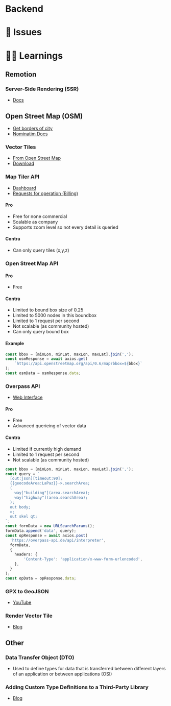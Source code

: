 # Backend

# 🔴 Issues

# 👨‍🏫 Learnings

## Remotion

### Server-Side Rendering (SSR)
- [Docs](https://www.remotion.dev/docs/ssr)

## Open Street Map (OSM)
- [Get borders of city](https://www.youtube.com/watch?v=fRTHshCj-L0)
- [Nominatim Docs](https://nominatim.org/release-docs/develop/api/Overview/)

### Vector Tiles
- [From Open Street Map](https://www.youtube.com/watch?v=Wh--DHRULkE)
- [Download](https://data.maptiler.com/downloads/tileset/osm/)

### Map Tiler API
- [Dashboard](https://cloud.maptiler.com/account/analytics)
- [Requests for operation (Billing)](https://documentation.maptiler.com/hc/en-us/articles/6576861156753-What-is-a-MapTiler-Cloud-request-)

#### Pro
- Free for none commercial
- Scalable as company
- Supports zoom level so not every detail is queried

#### Contra
- Can only query tiles (x,y,z)

### Open Street Map API

#### Pro
- Free

#### Contra
- Limited to bound box size of 0.25
- Limited to 5000 nodes in this boundbox
- Limited to 1 request per second
- Not scalable (as community hosted)
- Can only query bound box

#### Example
```ts
const bbox = [minLon, minLat, maxLon, maxLat].join(',');
const osmResponse = await axios.get(
    `https://api.openstreetmap.org/api/0.6/map?bbox=${bbox}`
);
const osmData = osmResponse.data;
```

### Overpass API
- [Web Interface](https://overpass-turbo.eu/)

#### Pro
- Free
- Advanced querieing of vector data

#### Contra
- Limited if currently high demand
- Limited to 1 request per second
- Not scalable (as community hosted)

```ts
const bbox = [minLon, minLat, maxLon, maxLat].join(',');
const query = `
  [out:json][timeout:90];
  {{geocodeArea:LaPaz}}->.searchArea;
  (
    way["building"](area.searchArea);
    way["highway"](area.searchArea);
  );
  out body;
  >;
  out skel qt;
`;
const formData = new URLSearchParams();
formData.append('data', query);
const opResponse = await axios.post(
  'https://overpass-api.de/api/interpreter',
  formData,
  {
    headers: {
        'Content-Type': 'application/x-www-form-urlencoded',
    },
  }
);
const opData = opResponse.data;
```

### GPX to GeoJSON
- [YouTube](https://www.youtube.com/watch?v=YwRGml8_3DU)

### Render Vector Tile
- [Blog](https://observablehq.com/@jjhembd/vector-tile-rendering)

## Other

### Data Transfer Object (DTO)
- Used to define types for data that is transferred between different layers of an application or between applications (OSI)

### Adding Custom Type Definitions to a Third-Party Library
- [Blog](https://www.detroitlabs.com/blog/adding-custom-type-definitions-to-a-third-party-library/)